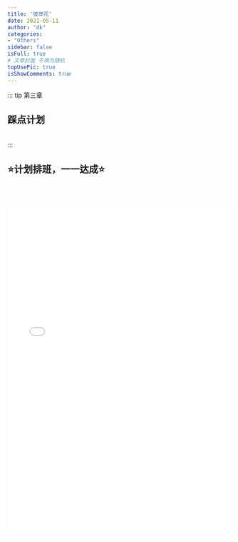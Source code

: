 ```yaml
---
title: '彼岸花'
date: 2021-05-11
author: "dk"
categories:
- "Others"
sidebar: false
isFull: true
# 文章封面 不填为随机
topUsePic: true
isShowComments: true
---
```


::: tip 第三章
## 踩点计划
<br>
:::

## :star:计划排班，一一达成:star:

<br/>
<br/>
<iframe style="max-width: 100%" 
      frameborder="no" 
      border="0" 
      marginwidth="0" 
      marginheight="0" 
      width="100%" 
      height="750px" 
      src="/foot">                                        
</iframe>


